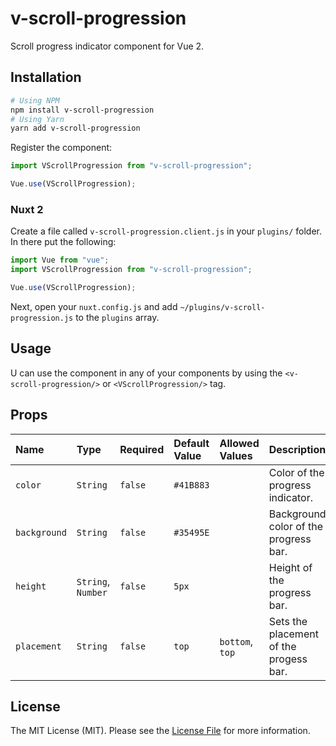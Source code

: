 # v-scroll-progression

Scroll progress indicator component for Vue 2.

## Installation

```bash
# Using NPM
npm install v-scroll-progression
# Using Yarn
yarn add v-scroll-progression
```

Register the component:

```js
import VScrollProgression from "v-scroll-progression";

Vue.use(VScrollProgression);
```

### Nuxt 2

Create a file called `v-scroll-progression.client.js` in your `plugins/` folder. In there put the following:

```js
import Vue from "vue";
import VScrollProgression from "v-scroll-progression";

Vue.use(VScrollProgression);
```

Next, open your `nuxt.config.js` and add `~/plugins/v-scroll-progression.js` to the `plugins` array.

## Usage

U can use the component in any of your components by using the `<v-scroll-progression/>` or `<VScrollProgression/>` tag.

## Props

| Name         | Type               | Required | Default Value | Allowed Values  | Description                            |
| :----------- | :----------------- | :------- | :------------ | :-------------- | :------------------------------------- |
| `color`      | `String`           | `false`  | `#41B883`     |                 | Color of the progress indicator.       |
| `background` | `String`           | `false`  | `#35495E`     |                 | Background color of the progress bar.  |
| `height`     | `String`, `Number` | `false`  | `5px`         |                 | Height of the progress bar.            |
| `placement`  | `String`           | `false`  | `top`         | `bottom`, `top` | Sets the placement of the progess bar. |

## License
The MIT License (MIT). Please see the [License File](LICENSE.md) for more information.